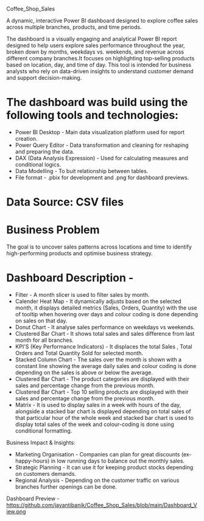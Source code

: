 Coffee_Shop_Sales

A dynamic, interactive Power BI dashboard designed to explore coffee sales across multiple branches, products, and time periods.

The dashboard is a visually engaging and analytical Power BI report designed to help users explore sales performance throughout the year, broken down by months, weekdays vs. weekends, and revenue across different company branches.It focuses on highlighting top-selling products based on location, day, and time of day. This tool is intended for business analysts who rely on data-driven insights to understand customer demand and support decision-making.

# The dashboard was build using the following tools and technologies:
- Power BI Desktop - Main data visualization platform used for report creation.
- Power Query Editor - Data transformation and cleaning for reshaping and preparing the data.
- DAX (Data Analysis Expression) - Used for calculating measures and conditional logics.
- Data Modelling - To buit relationship between tables.
- File format - .pbix for development and .png for dashboard previews. 

# Data Source: CSV files

# Business Problem
The goal is to uncover sales patterns across locations and time to identify high-performing products and optimise business strategy.

# Dashboard Description - 
- Filter - A month slicer is used to filter sales by month.
- Calender Heat Map - It dynamically adjusts based on the selected month, it displays detailed metrics (Sales, Orders, Quantity) with the use of tooltip when       hovering over days and colour coding is done depending on sales on that day.
- Donut Chart - It analyse sales performance on weekdays vs weekends.
- Clustered Bar Chart - It shows total sales and sales difference from last month for all branches.
- KPI'S (Key Performance Indicators) - It displaces the total Sales , Total Orders and Total Quantity Sold for selected month.
- Stacked Column Chart - The sales over the month is shown with a constant line showing the average daily sales and colour coding is done depending on the sales is  above or below the average.
- Clustered Bar Chart - The product categories are displayed with their sales and percentage change from the previous month.
- Clustered Bar Chart - Top 10 selling products are displayed with their sales and percentage change from the previous month.
- Matrix - It is used to display sales in a week with hours of the day, alongside a stacked bar chart is displayed depending on total sales of that particular hour            of the whole week and stacked bar chart is used to display total sales of the week and colour-coding is done using conditional formatting.

Business Impact & Insights:
- Marketing Organisation - Companies can plan for great discounts (ex- happy-hours) in low running days to balance out the monthly sales.
- Strategic Planning - It can use it for keeping product stocks depending on customers demands.
- Regional Analysis - Depending on the customer traffic on various branches further openings can be done.

Dashboard Preview - https://github.com/jayantibanik/Coffee_Shop_Sales/blob/main/Dashboard_View.png
